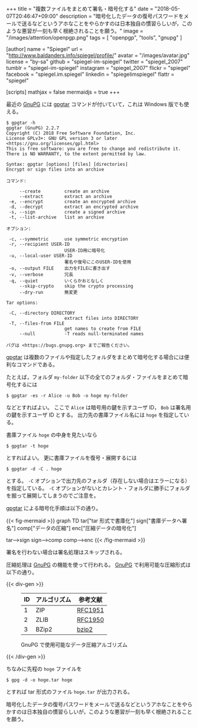 +++
title = "複数ファイルをまとめて署名・暗号化する"
date = "2018-05-07T20:46:47+09:00"
description = "暗号化したデータの復号パスワードをメールで送るなどというアホなことをやらかすのは日本独自の慣習らしいが，このような悪習が一刻も早く根絶されることを願う。"
image = "/images/attention/openpgp.png"
tags = [ "openpgp", "tools", "gnupg" ]

[author]
  name      = "Spiegel"
  url       = "http://www.baldanders.info/spiegel/profile/"
  avatar    = "/images/avatar.jpg"
  license   = "by-sa"
  github    = "spiegel-im-spiegel"
  twitter   = "spiegel_2007"
  tumblr    = "spiegel-im-spiegel"
  instagram = "spiegel_2007"
  flickr    = "spiegel"
  facebook  = "spiegel.im.spiegel"
  linkedin  = "spiegelimspiegel"
  flattr    = "spiegel"

[scripts]
  mathjax = false
  mermaidjs = true
+++

最近の [GnuPG] には [gpgtar] コマンドが付いていて，これは Windows 版でも使える。

```text
$ gpgtar -h
gpgtar (GnuPG) 2.2.7
Copyright (C) 2018 Free Software Foundation, Inc.
License GPLv3+: GNU GPL version 3 or later <https://gnu.org/licenses/gpl.html>
This is free software: you are free to change and redistribute it.
There is NO WARRANTY, to the extent permitted by law.

Syntax: gpgtar [options] [files] [directories]
Encrypt or sign files into an archive

コマンド:

     --create         create an archive
     --extract        extract an archive
 -e, --encrypt        create an encrypted archive
 -d, --decrypt        extract an encrypted archive
 -s, --sign           create a signed archive
 -t, --list-archive   list an archive

オプション:

 -c, --symmetric      use symmetric encryption
 -r, --recipient USER-ID
                      USER-ID用に暗号化
 -u, --local-user USER-ID
                      署名や復号にこのUSER-IDを使用
 -o, --output FILE    出力をFILEに書き出す
 -v, --verbose        冗長
 -q, --quiet          いくらかおとなしく
     --skip-crypto    skip the crypto processing
     --dry-run        無変更

Tar options:

 -C, --directory DIRECTORY
                      extract files into DIRECTORY
 -T, --files-from FILE
                      get names to create from FILE
     --null           -T reads null-terminated names

バグは <https://bugs.gnupg.org> までご報告ください。
```

[gpgtar] は複数のファイルや指定したフォルダをまとめて暗号化する場合には便利なコマンドである。

たとえば，フォルダ `my-folder` 以下の全てのフォルダ・ファイルをまとめて暗号化するには

```text
$ gpgtar -es -r Alice -u Bob -o hoge my-folder
```

などとすればよい。
ここで `Alice` は暗号用の鍵を示すユーザ ID， `Bob` は署名用の鍵を示すユーザ ID とする。
出力先の書庫ファイル名には `hoge` を指定している。

書庫ファイル `hoge` の中身を見たいなら

```text
$ gpgtar -t hoge
```

とすればよい。
更に書庫ファイルを復号・展開するには

```text
$ gpgtar -d -C . hoge
```

とする。
`-C` オプションで出力先のフォルダ（存在しない場合はエラーになる）を指定している。
`-C` オプションがないとカレント・フォルダに勝手にフォルダを掘って展開してしまうのでご注意を。

[gpgtar] による暗号化手順は以下の通り。

{{< fig-mermaid >}}
graph TD
  tar["tar 形式で書庫化"]
  sign["書庫データへ署名"]
  comp["データの圧縮"]
  enc["圧縮データの暗号化"]

  tar-->sign
  sign-->comp
  comp-->enc
{{< /fig-mermaid >}}

署名を行わない場合は署名処理はスキップされる。

圧縮処理は [GnuPG] の機能を使って行われる。
[GnuPG] で利用可能な圧縮形式は以下の通り。

{{< div-gen >}}
<figure>
<table>
<thead>
<tr><th>ID</th><th>アルゴリズム</th><th>参考文献</th></tr>
</thead>
<tbody>
<tr>
<td class='right'>1</td>
<td class="nowrap">ZIP</td>
<td><a href="https://tools.ietf.org/html/rfc1951">RFC1951</a></td>
</tr><tr>
<td class='right'>2</td>
<td class="nowrap">ZLIB</td>
<td><a href="https://tools.ietf.org/html/rfc1950">RFC1950</a></td>
</tr><tr>
<td class='right'>3</td>
<td class="nowrap">BZip2</td>
<td><a href="http://www.bzip.org/">bzip2</a></td>
</tr>
</tbody>
</table>
<figcaption>GnuPG で使用可能なデータ圧縮アルゴリズム</figcaption>
</figure>
{{< /div-gen >}}

ちなみに先程の `hoge` ファイルを


```text
$ gpg -d -o hoge.tar hoge
```

とすれば tar 形式のファイル `hoge.tar` が出力される。

暗号化したデータの復号パスワードをメールで送るなどというアホなことをやらかすのは日本独自の慣習らしいが，このような悪習が一刻も早く根絶されることを願う。

[GnuPG]: https://gnupg.org/ "The GNU Privacy Guard"
[gpgtar]: https://www.gnupg.org/documentation/manuals/gnupg/gpgtar.html "Using the GNU Privacy Guard: gpgtar"
